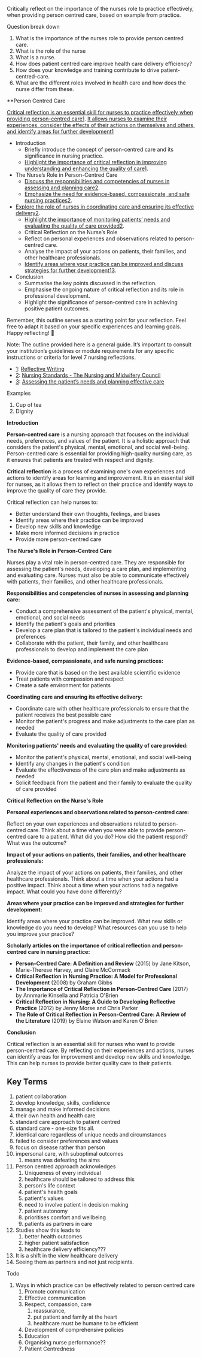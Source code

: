 Critically reflect on the importance of the nurses role to practice effectively, when providing person centred care, based on example from practice.

Question break down
1. What is the importance of the nurses role to provide person centred care.
2. What is the role of the nurse
3. What is a nurse.
4. How does patient centred care improve health care delivery efficiency?
5. How does your knowledge and training contribute to drive patient-centred-care.
6. What are the different roles involved in health care and how does the nurse differ from these.

**Person Centred Care

[Critical reflection is an essential skill for nurses to practice effectively when providing person-centred care1](https://www.canterbury.ac.uk/asset-library/library/Reflective-Writing.pdf). [It allows nurses to examine their experiences, consider the effects of their actions on themselves and others, and identify areas for further development1](https://www.canterbury.ac.uk/asset-library/library/Reflective-Writing.pdf)

- Introduction
	- Briefly introduce the concept of person-centred care and its significance in nursing practice.
	- [Highlight the importance of critical reflection in improving understanding and enhancing the quality of care1](https://www.canterbury.ac.uk/asset-library/library/Reflective-Writing.pdf).
- The Nurse’s Role in Person-Centred Care
	- [Discuss the responsibilities and competencies of nurses in assessing and planning care](https://www.canterbury.ac.uk/asset-library/library/Reflective-Writing.pdf)[2](https://www.nmc.org.uk/globalassets/sitedocuments/standards/nursing-standards-briefing.pdf).
	- [Emphasize the need for evidence-based, compassionate, and safe nursing practices2](https://www.nmc.org.uk/globalassets/sitedocuments/standards/nursing-standards-briefing.pdf).
- [Explore the role of nurses in coordinating care and ensuring its effective delivery2](https://www.nmc.org.uk/globalassets/sitedocuments/standards/nursing-standards-briefing.pdf).
	- [Highlight the importance of monitoring patients’ needs and evaluating the quality of care provided2](https://www.nmc.org.uk/globalassets/sitedocuments/standards/nursing-standards-briefing.pdf).
	- Critical Reflection on the Nurse’s Role
	- Reflect on personal experiences and observations related to person-centred care.
	- Analyse the impact of your actions on patients, their families, and other healthcare professionals.
	- [Identify areas where your practice can be improved and discuss strategies for further development1](https://www.canterbury.ac.uk/asset-library/library/Reflective-Writing.pdf)[3](https://www.britishjournalofnursing.com/content/clinical/assessing-the-patients-needs-and-planning-effective-care).
- Conclusion
	- Summarise the key points discussed in the reflection.
	- Emphasise the ongoing nature of critical reflection and its role in professional development.
	- Highlight the significance of person-centred care in achieving positive patient outcomes.
    
Remember, this outline serves as a starting point for your reflection. Feel free to adapt it based on your specific experiences and learning goals. Happy reflecting! 🌟

Note: The outline provided here is a general guide. It’s important to consult your institution’s guidelines or module requirements for any specific instructions or criteria for level 7 nursing reflections.

- [1](https://www.canterbury.ac.uk/asset-library/library/Reflective-Writing.pdf): [Reflective Writing](https://www.canterbury.ac.uk/asset-library/library/Reflective-Writing.pdf) 
- [2](https://www.nmc.org.uk/globalassets/sitedocuments/standards/nursing-standards-briefing.pdf): [Nursing Standards - The Nursing and Midwifery Council](https://www.nmc.org.uk/globalassets/sitedocuments/standards/nursing-standards-briefing.pdf) 
- [3](https://www.britishjournalofnursing.com/content/clinical/assessing-the-patients-needs-and-planning-effective-care): [Assessing the patient’s needs and planning effective care](https://www.britishjournalofnursing.com/content/clinical/assessing-the-patients-needs-and-planning-effective-care)

Examples 
1. Cup of tea
2. Dignity 

**Introduction**

**Person-centred care** is a nursing approach that focuses on the individual needs, preferences, and values of the patient. It is a holistic approach that considers the patient's physical, mental, emotional, and social well-being. Person-centred care is essential for providing high-quality nursing care, as it ensures that patients are treated with respect and dignity.

**Critical reflection** is a process of examining one's own experiences and actions to identify areas for learning and improvement. It is an essential skill for nurses, as it allows them to reflect on their practice and identify ways to improve the quality of care they provide.

Critical reflection can help nurses to:

- Better understand their own thoughts, feelings, and biases
- Identify areas where their practice can be improved
- Develop new skills and knowledge
- Make more informed decisions in practice
- Provide more person-centred care

**The Nurse's Role in Person-Centred Care**

Nurses play a vital role in person-centred care. They are responsible for assessing the patient's needs, developing a care plan, and implementing and evaluating care. Nurses must also be able to communicate effectively with patients, their families, and other healthcare professionals.

**Responsibilities and competencies of nurses in assessing and planning care:**

- Conduct a comprehensive assessment of the patient's physical, mental, emotional, and social needs
- Identify the patient's goals and priorities
- Develop a care plan that is tailored to the patient's individual needs and preferences
- Collaborate with the patient, their family, and other healthcare professionals to develop and implement the care plan

**Evidence-based, compassionate, and safe nursing practices:**

- Provide care that is based on the best available scientific evidence
- Treat patients with compassion and respect
- Create a safe environment for patients

**Coordinating care and ensuring its effective delivery:**

- Coordinate care with other healthcare professionals to ensure that the patient receives the best possible care
- Monitor the patient's progress and make adjustments to the care plan as needed
- Evaluate the quality of care provided

**Monitoring patients' needs and evaluating the quality of care provided:**

- Monitor the patient's physical, mental, emotional, and social well-being
- Identify any changes in the patient's condition
- Evaluate the effectiveness of the care plan and make adjustments as needed
- Solicit feedback from the patient and their family to evaluate the quality of care provided

**Critical Reflection on the Nurse's Role**

**Personal experiences and observations related to person-centred care:**

Reflect on your own experiences and observations related to person-centred care. Think about a time when you were able to provide person-centred care to a patient. What did you do? How did the patient respond? What was the outcome?

**Impact of your actions on patients, their families, and other healthcare professionals:**

Analyze the impact of your actions on patients, their families, and other healthcare professionals. Think about a time when your actions had a positive impact. Think about a time when your actions had a negative impact. What could you have done differently?

**Areas where your practice can be improved and strategies for further development:**

Identify areas where your practice can be improved. What new skills or knowledge do you need to develop? What resources can you use to help you improve your practice?

**Scholarly articles on the importance of critical reflection and person-centred care in nursing practice:**

- **Person-Centred Care: A Definition and Review** (2015) by Jane Kitson, Marie-Therese Harvey, and Claire McCormack
- **Critical Reflection in Nursing Practice: A Model for Professional Development** (2008) by Graham Gibbs
- **The Importance of Critical Reflection in Person-Centred Care** (2017) by Annmarie Kinsella and Patricia O'Brien
- **Critical Reflection in Nursing: A Guide to Developing Reflective Practice** (2012) by Jenny Morse and Chris Parker
- **The Role of Critical Reflection in Person-Centred Care: A Review of the Literature** (2019) by Elaine Watson and Karen O'Brien

**Conclusion**

Critical reflection is an essential skill for nurses who want to provide person-centred care. By reflecting on their experiences and actions, nurses can identify areas for improvement and develop new skills and knowledge. This can help nurses to provide better quality care to their patients.

## Key Terms
1. patient collaboration
2. develop knowledge, skills, confidence
3. manage and make informed decisions
4. their own health and health care
5. standard care approach to patient centred
6. standard care - one-size fits all.
7. identical care regardless of unique needs and circumstances
8. failed to consider preferences and values
9. focus on disease rather than person
10. impersonal care, with suboptimal outcomes
	1. means was defeating the aims
11. Person centred approach acknowledges
	1. Uniqueness of every individual
	2. healthcare should be tailored to address this
	3. person's life context
	4. patient's health goals
	5. patient's values
	6. need to involve patient in decision making
	7. patient autonomy
	8. prioritises comfort and wellbeing
	9. patients as partners in care
12. Studies show this leads to 
	1. better health outcomes
	2. higher patient satisfaction
	3. healthcare delivery efficiency???
13. It is a shift in the view healthcare delivery 
14. Seeing them as partners and not just recipients.

Todo
1. Ways in which practice can be effectively related to person centred care
	1. Promote communication
	2. Effective communication
	3. Respect, compassion, care
		1. reassurance,
		2. put patient and family at the heart
		3. healthcare must be humane to be efficient
	4. Development of comprehensive policies
	5. Education
	6. Organising nurse performance??
	7. Patient Centredness

